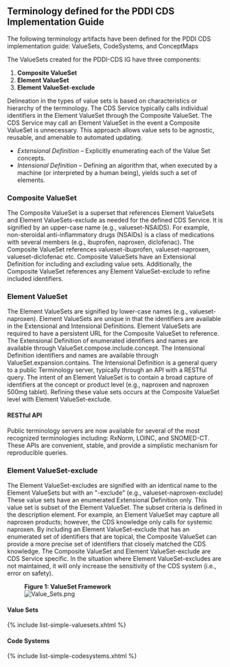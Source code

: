 
## Terminology defined for the PDDI CDS Implementation Guide

The following terminology artifacts have been defined for the PDDI CDS implementation guide: ValueSets, CodeSystems, and ConceptMaps 

The ValueSets created for the PDDI-CDS IG have three components:  

1. **Composite ValueSet**
2. **Element ValueSet**
3. **Element ValueSet-exclude**
 
Delineation in the types of value sets is based on characteristics or hierarchy of the terminology. The CDS Service typically calls individual identifiers in the Element ValueSet through the Composite ValueSet. The CDS Service may call an Element ValueSet in the event a Composite ValueSet is unnecessary. This approach allows value sets to be agnostic, reusable, and amenable to automated updating.
 
* *Extensional Definition* – Explicitly enumerating each of the Value Set concepts.
* *Intensional Definition* – Defining an algorithm that, when executed by a machine (or interpreted by a human being), yields such a set of elements.
 
 
### Composite ValueSet
The Composite ValueSet is a superset that references Element ValueSets and Element ValueSets-exclude as needed for the defined CDS Service. It is signified by an upper-case name (e.g., valueset-NSAIDS). For example, non-steroidal anti-inflammatory drugs (NSAIDs) is a class of medications with several members (e.g., ibuprofen, naproxen, diclofenac). The Composite ValueSet references valueset-ibuprofen, valueset-naproxen, valueset-diclofenac etc. Composite ValueSets have an Extensional Definition for including and excluding value sets. Additionally, the Composite ValueSet references any Element ValueSet-exclude to refine included identifiers. 
### Element ValueSet
The Element ValueSets are signified by lower-case names (e.g., valueset-naproxen). Element ValueSets are unique in that the identifiers are available in the Extensional and Intensional Definitions. Element ValueSets are required to have a persistent URL for the Composite ValueSet to reference. The Extensional Definition of enumerated identifiers and names are available through ValueSet.compose.include.concept. The Intensional Definition identifiers and names are available through ValueSet.expansion.contains. The Intensional Definition is a general query to a public Terminology server, typically through an API with a RESTful query. The intent of an Element ValueSet is to contain a broad capture of identifiers at the concept or product level (e.g., naproxen and naproxen 500mg tablet). Refining these value sets occurs at the Composite ValueSet level with Element ValueSet-exclude.  
#### RESTful API
Public terminology servers are now available for several of the most recognized terminologies including: RxNorm, LOINC, and SNOMED-CT. These APIs are convenient, stable, and provide a simplistic mechanism for reproducible queries. 
### Element ValueSet-exclude
The Element ValueSet-excludes are signified with an identical name to the Element ValueSets but with an "-exclude" (e.g., valueset-naproxen-exclude) These value sets have an enumerated Extensional Definition only. This value set is subset of the Element ValueSet. The subset criteria is defined in the description element. For example, an Element ValueSet may capture all naproxen products; however, the CDS knowledge only calls for systemic naproxen. By including an Element ValueSet-exclude that has an enumerated set of identifiers that are topical, the Composite ValueSet can provide a more precise set of identifiers that closely matched the CDS knowledge. The Composite ValueSet and Element ValueSet-exclude are CDS Service specific. In the situation where Element ValueSet-excludes are not maintained, it will only increase the sensitivity of the CDS system (i.e., error on safety).




<figure class="figure">
<figcaption class="figure-caption"><strong>Figure 1: ValueSet Framework </strong></figcaption>
  <img src="assets/images/Value_Sets.png" class="figure-img img-responsive img-rounded center-block" alt="Value_Sets.png" />
</figure>

#### Value Sets

{% include list-simple-valuesets.xhtml %} 

<p/><p/>



#### Code Systems



{% include list-simple-codesystems.xhtml %} 

<p/><p/>



